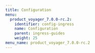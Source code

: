 ```yaml
---
title: Configuration
menu:
  product_voyager_7.0.0-rc.2:
    identifier: config-ingress
    name: Configuration
    parent: ingress-guides
    weight: 25
menu_name: product_voyager_7.0.0-rc.2
---
```


